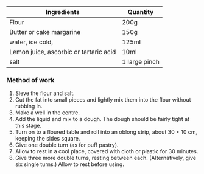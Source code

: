 |Ingredients|Quantity|
|-----------|--------|
|Flour|200g|
|Butter or cake margarine|150g|
|water, ice cold,| 125ml|
Lemon juice, ascorbic or tartaric acid|10ml|
|salt|1 large pinch|

### **Method of work**
1. Sieve the flour and salt.
2. Cut the fat into small pieces and lightly mix them into the flour without rubbing in.
3. Make a well in the centre.
4. Add the liquid and mix to a dough. The dough should be fairly tight at this stage.
5. Turn on to a floured table and roll into an oblong strip, about 30 × 10 cm, keeping the sides square.
6. Give one double turn (as for puff pastry).
7. Allow to rest in a cool place, covered with cloth or plastic for 30 minutes.
8. Give three more double turns, resting between each. (Alternatively, give six single turns.) Allow to rest before using.
